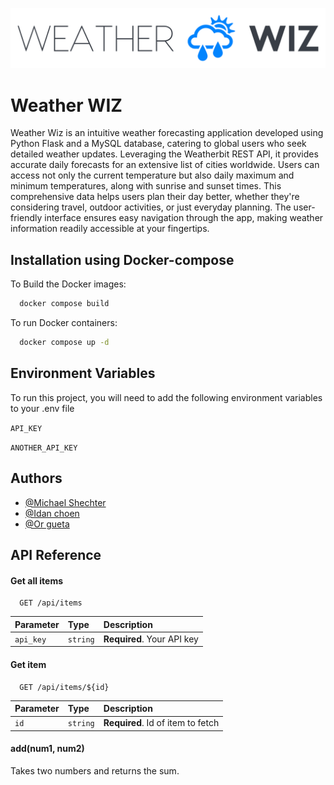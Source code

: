 
![Logo](https://raw.githubusercontent.com/WeatherWise-il/weather_wiz_app/aba8e3da3e69f46ce384898e0346327e422e2cf3/backend/static/images/navbar_logo.svg)


# Weather WIZ
Weather Wiz is an intuitive weather forecasting application developed using Python Flask and a MySQL database, catering to global users who seek detailed weather updates. Leveraging the Weatherbit REST API, it provides accurate daily forecasts for an extensive list of cities worldwide. Users can access not only the current temperature but also daily maximum and minimum temperatures, along with sunrise and sunset times. This comprehensive data helps users plan their day better, whether they're considering travel, outdoor activities, or just everyday planning. The user-friendly interface ensures easy navigation through the app, making weather information readily accessible at your fingertips.




## Installation using Docker-compose
To Build the Docker images:
```bash
  docker compose build 
```

To run Docker containers:
```bash
  docker compose up -d 
```


## Environment Variables

To run this project, you will need to add the following environment variables to your .env file

`API_KEY` 

`ANOTHER_API_KEY`



## Authors

- [@Michael Shechter](https://github.com/MichaelShechter)
- [@Idan choen](https://github.com/MichaelShechter)
- [@Or gueta](https://github.com/MichaelShechter)


## API Reference

#### Get all items

```http
  GET /api/items
```

| Parameter | Type     | Description                |
| :-------- | :------- | :------------------------- |
| `api_key` | `string` | **Required**. Your API key |

#### Get item

```http
  GET /api/items/${id}
```

| Parameter | Type     | Description                       |
| :-------- | :------- | :-------------------------------- |
| `id`      | `string` | **Required**. Id of item to fetch |

#### add(num1, num2)

Takes two numbers and returns the sum.

